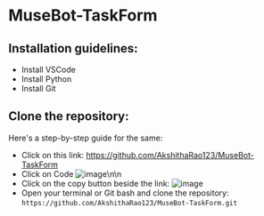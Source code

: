 # MuseBot-TaskForm

## Installation guidelines:
- Install VSCode
- Install Python
- Install Git

## Clone the repository:

Here's a step-by-step guide for the same:
- Click on this link: https://github.com/AkshithaRao123/MuseBot-TaskForm 
- Click on Code
  ![image](https://github.com/user-attachments/assets/70b6e347-6b88-417f-a5ed-49013d43dd79)\n\n
- Click on the copy button beside the link:
  ![image](https://github.com/user-attachments/assets/563526a3-0dbb-42f5-8151-1ffd3db5c044)
- Open your terminal or Git bash and clone the repository: `https://github.com/AkshithaRao123/MuseBot-TaskForm.git`
